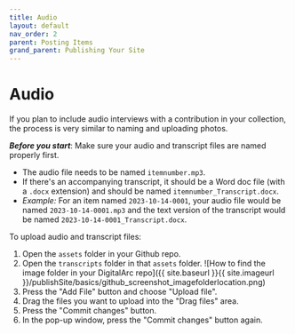 ```yaml
---
title: Audio
layout: default
nav_order: 2
parent: Posting Items
grand_parent: Publishing Your Site
---
```


# Audio

If you plan to include audio interviews with a contribution in your collection, the process is very similar to naming and uploading photos.

***Before you start***: Make sure your audio and transcript files are named properly first.

- The audio file needs to be named `itemnumber.mp3`.
- If there's an accompanying transcript, it should be a Word doc file (with a `.docx` extension) and should be named `itemnumber_Transcript.docx`.
- *Example:* For an item named `2023-10-14-0001`, your audio file would be named `2023-10-14-0001.mp3` and the text version of the transcript would be named `2023-10-14-0001_Transcript.docx`.

To upload audio and transcript files: 
1. Open the `assets` folder in your Github repo.
1. Open the `transcripts` folder in that `assets` folder.
![How to find the image folder in your DigitalArc repo]({{ site.baseurl }}{{ site.imageurl }}/publishSite/basics/github_screenshot_imagefolderlocation.png)
1. Press the "Add File" button and choose "Upload file".
1. Drag the files you want to upload into the "Drag files" area.
1. Press the "Commit changes" button.
1. In the pop-up window, press the "Commit changes" button again.
